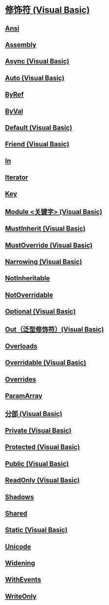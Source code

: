 # [修饰符 (Visual Basic)](index.md)
## [Ansi](TocOutOfQuery)
## [Assembly](TocOutOfQuery)
## [Async (Visual Basic)](async.md)
## [Auto (Visual Basic)](auto.md)
## [ByRef](TocOutOfQuery)
## [ByVal](TocOutOfQuery)
## [Default (Visual Basic)](default.md)
## [Friend (Visual Basic)](friend.md)
## [In](TocOutOfQuery)
## [Iterator](TocOutOfQuery)
## [Key](TocOutOfQuery)
## [Module <关键字> (Visual Basic)](module-keyword.md)
## [MustInherit (Visual Basic)](mustinherit.md)
## [MustOverride (Visual Basic)](mustoverride.md)
## [Narrowing (Visual Basic)](narrowing.md)
## [NotInheritable](TocOutOfQuery)
## [NotOverridable](TocOutOfQuery)
## [Optional (Visual Basic)](optional.md)
## [Out（泛型修饰符）(Visual Basic)](out-generic-modifier.md)
## [Overloads](TocOutOfQuery)
## [Overridable (Visual Basic)](overridable.md)
## [Overrides](TocOutOfQuery)
## [ParamArray](TocOutOfQuery)
## [分部 (Visual Basic)](partial.md)
## [Private (Visual Basic)](private.md)
## [Protected (Visual Basic)](protected.md)
## [Public (Visual Basic)](public.md)
## [ReadOnly (Visual Basic)](readonly.md)
## [Shadows](TocOutOfQuery)
## [Shared](TocOutOfQuery)
## [Static (Visual Basic)](static.md)
## [Unicode](TocOutOfQuery)
## [Widening](TocOutOfQuery)
## [WithEvents](TocOutOfQuery)
## [WriteOnly](TocOutOfQuery)
